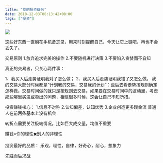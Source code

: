 ```yaml
---
title: "我的投资备忘"
date: 2018-12-03T06:13:42+08:00 
tags: ["投资"]
---
```


![](https://cdn.steemitimages.com/DQmeoQ8TzQX42KXcsm9T8e9VVn3bTUKnXwg3NAPuvBaNXgx/image.png)


这些好东西一直躺在手机备忘录，用来时刻提醒自己，今天让它上链吧，再也不会丢失了。


交易原则
1.放弃追求完美的操作
2.不要随机进行决策
3.不要陷入贪婪而不自知

真正的交易者，只关心两件事：
 
1、我买入后走势证明我对了怎么做；
2、我买入后走势证明我错了又怎么做。
我的交易大部分时候都是“计划我的交易，交易我的计划”：盘后去看走势按规则确定怎样做，交易时间做的就只是按规则去交易。如果要在交易时间中的波动里，考虑那些哪里买进或卖出的问题，相信很多时候，这会让自己不知所措。

投资赚钱核心：
1.信息不对称
2.认知偏差，认知优势
3.企业创造更多现金流
普通人在前两条基本上没有机会


转折点需要关注极端情况，比如巨大成交量，均值不重要

赚钱=你的理性✖️别人的非理性

投资最好的品质：
乐观，理性，自律，好奇心，耐心，想象力

先胜而后求战
